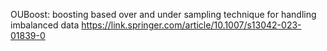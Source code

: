 OUBoost: boosting based over and under sampling technique for handling imbalanced data
https://link.springer.com/article/10.1007/s13042-023-01839-0
